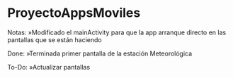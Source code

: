 # ProyectoAppsMoviles


Notas:
»Modificado el mainActivity para que la app arranque directo en las pantallas que se están haciendo

Done:
»Terminada primer pantalla de la estación Meteorológica

To-Do:
»Actualizar pantallas
